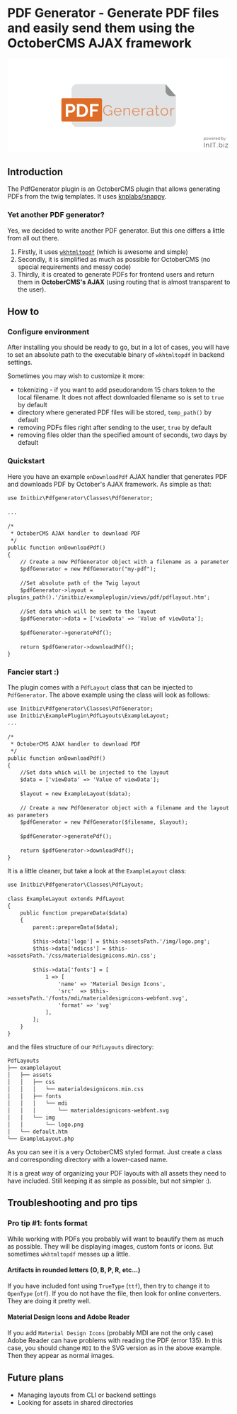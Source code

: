 # PDF Generator - Generate PDF files and easily send them using the OctoberCMS AJAX framework
![PDF Generator banner](https://raw.githubusercontent.com/initbiz/initbiz.github.io/master/pdfgenerator/assets/images/pdfgenerator-banner.png)

## Introduction

The PdfGenerator plugin is an OctoberCMS plugin that allows generating PDFs from the twig templates. It uses [knplabs/snappy](https://github.com/knplabs/snappy).

### Yet another PDF generator?
Yes, we decided to write another PDF generator. But this one differs a little from all out there.
1. Firstly, it uses [`wkhtmltopdf`](https://wkhtmltopdf.org/) (which is awesome and simple)
1. Secondly, it is simplified as much as possible for OctoberCMS (no special requirements and messy code)
1. Thirdly, it is created to generate PDFs for frontend users and return them in **OctoberCMS's AJAX** (using routing that is almost transparent to the user).

[//]: # (Documentation)

## How to

### Configure environment

After installing you should be ready to go, but in a lot of cases, you will have to set an absolute path to the executable binary of `wkhtmltopdf` in backend settings.

Sometimes you may wish to customize it more:
 * tokenizing - if you want to add pseudorandom 15 chars token to the local filename. It does not affect downloaded filename so is set to `true` by default
 * directory where generated PDF files will be stored, `temp_path()` by default
 * removing PDFs files right after sending to the user, `true` by default
 * removing files older than the specified amount of seconds, two days by default

### Quickstart
Here you have an example `onDownloadPdf` AJAX handler that generates PDF and downloads PDF by October's AJAX framework. As simple as that:


    use Initbiz\Pdfgenerator\Classes\PdfGenerator;

    ...

    /*
     * OctoberCMS AJAX handler to download PDF
     */
    public function onDownloadPdf()
    {
        // Create a new PdfGenerator object with a filename as a parameter
        $pdfGenerator = new PdfGenerator("my-pdf");

        //Set absolute path of the Twig layout
        $pdfGenerator->layout = plugins_path().'/initbiz/exampleplugin/views/pdf/pdflayout.htm';

        //Set data which will be sent to the layout
        $pdfGenerator->data = ['viewData' => 'Value of viewData'];

        $pdfGenerator->generatePdf();

        return $pdfGenerator->downloadPdf();
    }


### Fancier start :)
The plugin comes with a `PdfLayout` class that can be injected to `PdfGenerator`. The above example using the class will look as follows:

    use Initbiz\Pdfgenerator\Classes\PdfGenerator;
    use Initbiz\ExamplePlugin\PdfLayouts\ExampleLayout;
    ...

    /*
     * OctoberCMS AJAX handler to download PDF
     */
    public function onDownloadPdf()
    {
        //Set data which will be injected to the layout
        $data = ['viewData' => 'Value of viewData'];

        $layout = new ExampleLayout($data);

        // Create a new PdfGenerator object with a filename and the layout as parameters
        $pdfGenerator = new PdfGenerator($filename, $layout);

        $pdfGenerator->generatePdf();

        return $pdfGenerator->downloadPdf();
    }


It is a little cleaner, but take a look at the `ExampleLayout` class:

    use Initbiz\Pdfgenerator\Classes\PdfLayout;

    class ExampleLayout extends PdfLayout
    {
        public function prepareData($data)
        {
            parent::prepareData($data);

            $this->data['logo'] = $this->assetsPath.'/img/logo.png';
            $this->data['mdicss'] = $this->assetsPath.'/css/materialdesignicons.min.css';

            $this->data['fonts'] = [
                1 => [
                    'name' => 'Material Design Icons',
                    'src'  => $this->assetsPath.'/fonts/mdi/materialdesignicons-webfont.svg',
                    'format' => 'svg'
                ],
            ];
        }
    }
and the files structure of our `PdfLayouts` directory:


    PdfLayouts
    ├── examplelayout
    │   ├── assets
    │   │   ├── css
    │   │   │   └── materialdesignicons.min.css
    │   │   ├── fonts
    │   │   │   └── mdi
    │   │   │       └── materialdesignicons-webfont.svg
    │   │   └── img
    │   │       └── logo.png
    │   └── default.htm
    └── ExampleLayout.php


As you can see it is a very OctoberCMS styled format. Just create a class and corresponding directory with a lower-cased name.

It is a great way of organizing your PDF layouts with all assets they need to have included. Still keeping it as simple as possible, but not simpler :).

## Troubleshooting and pro tips

### Pro tip #1: fonts format
While working with PDFs you probably will want to beautify them as much as possible. They will be displaying images, custom fonts or icons.
But sometimes `wkhtmltopdf` messes up a little.

#### Artifacts in rounded letters (O, B, P, R, etc...)
If you have included font using `TrueType` (`ttf`), then try to change it to `OpenType` (`otf`). If you do not have the file, then look for online converters. They are doing it pretty well.

#### Material Design Icons and Adobe Reader
If you add `Material Design Icons` (probably MDI are not the only case) Adobe Reader can have problems with reading the PDF (error 135). In this case, you should change `MDI` to the SVG version as in the above example. Then they appear as normal images.

## Future plans
* Managing layouts from CLI or backend settings
* Looking for assets in shared directories
